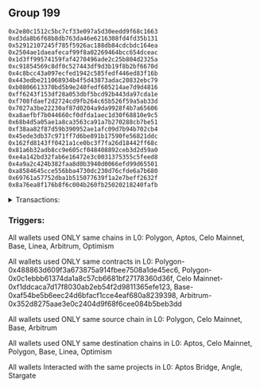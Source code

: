 ## Group 199

```0x4f876ff13363d540314c4ff55292267f01c84588
0x2e80c1512c5bc7cf33e097a5d30eedd9f68c1663
0xd3da8b6f68b8db763da46e6216308fd4fd35b131
0x52912107245f785f5926ac188db84cdcbdc164ea
0x2504ae1daeafecaf99f8a02269464bcc654dceac
0x1d3ff99574159faf4270496ade2c25b804d2325a
0xc91854569c8df0c527443df9d3b19f8b2bf6670d
0x4c8bcc43a097ecfed1942c585fedf446ed83f16b
0x443edbe211068934b4f5d43873adac20832ebc79
0xb0806613370bd5b9e240fedf605214ae7d9d4816
0xff6243f153df28a053dbf5bcd92b443da97cda1e
0xf708fdaef2d2724cd9fb264c65b526f59a5ab33d
0x7027a3be22230af87d0204a9da9928f4b7a65606
0xa8aefbf7b044660cf0dfda1aec1d30f68810e9c5
0x68b4d5a05ae1a8ca3563ca91a7b270288cb7be51
0xf38aa82f87d59b390952ae1afc09d7b94b702cb4
0x45ede3db37c971ff7d6be891b17590fe56821ddc
0x162fd8143ff0421a1ce0bc3f7fa26d18442ff68c
0x81a6b32adb8cc9e605cf048408892ceb3d2d59a0
0xe4a142bd32fab6e16472e3c0031375355c5feed8
0x4a9a2c424b382faa8d0b3940d0066efd99d65501
0xa8584645cce556bba4730dc230d76cfde6a7b680
0x69761a57752dba1b515077639f1a2e7beff2632f
0x8a76ea8f176b8f6c004b260fb25020218240fafb
```
<details>
<summary>Transactions:</summary>

Hashes: 

Wallet: 0x4f876ff13363d540314c4ff55292267f01c84588

       Hash: 0xf385e60fc19a954699dd75986000cf7726aba8a9dd962d9f6dc401f9a4838f13
         - source chain: Polygon
         - destination chain: Aptos
         - project: Aptos Bridge
         - contract: 0x488863d609f3a673875a914fbee7508a1de45ec6
       Hash: 0xd743d52b824f9e0aae6a6211a6f281ce93b9d38967ce6aafc2eb224d4a84f32f
         - source chain: Polygon
         - destination chain: Celo Mainnet
         - project: Angle
         - contract: 0x0c1ebbb61374da1a8c57cb6681bf27178360d36f
       Hash: 0xfef6569817f8d1af1020fcbe49ca5cd5372db794fdfe4387481a14295251d325
         - source chain: Celo Mainnet
         - destination chain: Polygon
         - project: Angle
         - contract: 0xf1ddcaca7d17f8030ab2eb54f2d9811365efe123
       Hash: 0x7d7025937afc942ab5a9ef0941186308542194cd6534311833d40f12d6acfe37
         - source chain: Polygon
         - destination chain: Base
         - project: Angle
         - contract: 0x0c1ebbb61374da1a8c57cb6681bf27178360d36f
       Hash: 0x3e916ad9ae19d6c85b7846be3aa0767d93e81a6673259ae109a6a58968449dde
         - source chain: Base
         - destination chain: Linea
         - project: Stargate
         - contract: 0xaf54be5b6eec24d6bfacf1cce4eaf680a8239398
         - value USD: 149.965681154
       Hash: 0xcfcd776950ea73859e3bb8ee21760be9e4f94595dd1f1cb6c15d053ce124cecb
         - source chain: Arbitrum
         - destination chain: Optimism
         - project: Stargate
         - contract: 0x352d8275aae3e0c2404d9f68f6cee084b5beb3dd
         - value USD: 83.767199486
Wallet: 0x2e80c1512c5bc7cf33e097a5d30eedd9f68c1663

       Hash:0x244f579a72e6954d2dd6c2306b3ea661ed24fbc09982b740b65c298e73ae0cea
         - source chain: Polygon
         - destination chain: Aptos
         - project: Aptos Bridge
         - contract: 0x488863d609f3a673875a914fbee7508a1de45ec6
       Hash:0x32435b372fe359d7330a0e05ccf0c3df9cc3ffee3476c1f9408776a1d17a0721
         - source chain: Polygon
         - destination chain: Celo Mainnet
         - project: Angle
         - contract: 0x0c1ebbb61374da1a8c57cb6681bf27178360d36f
       Hash:0x60eab4c843dc480a1d854f9ddb287547077ce51df09c7522aa73c6c6f5f6b3f1
         - source chain: Celo Mainnet
         - destination chain: Polygon
         - project: Angle
         - contract: 0xf1ddcaca7d17f8030ab2eb54f2d9811365efe123
       Hash:0xc143a3a588bf1cb3f9c47923c7dda4f7ace15e0098510cbfda59ee3136f9c002
         - source chain: Polygon
         - destination chain: Base
         - project: Angle
         - contract: 0x0c1ebbb61374da1a8c57cb6681bf27178360d36f
       Hash:0xcc05addbb673bacfe1ff6348a2a4ec63e04a2d5ef278057d893799d85333994c
         - source chain: Base
         - destination chain: Linea
         - project: Stargate
         - contract: 0xaf54be5b6eec24d6bfacf1cce4eaf680a8239398
         - value USD: 120.686858136
       Hash:0x9893c19880208dc59a45a029358621ca1121e598955c948417169360c3e97cf4
         - source chain: Arbitrum
         - destination chain: Optimism
         - project: Stargate
         - contract: 0x352d8275aae3e0c2404d9f68f6cee084b5beb3dd
         - value USD: 92.37568639
Wallet: 0xd3da8b6f68b8db763da46e6216308fd4fd35b131

       Hash:0xb3efff96bf376b2ec4541ecf19dcbfedfb4aa0c6bace1c7595918836c68ea9a6
         - source chain: Polygon
         - destination chain: Aptos
         - project: Aptos Bridge
         - contract: 0x488863d609f3a673875a914fbee7508a1de45ec6
       Hash:0x19065062b2946a7aa204cd0222a9a4a8196b5fb4ca433946bf42d35e7d09b186
         - source chain: Polygon
         - destination chain: Celo Mainnet
         - project: Angle
         - contract: 0x0c1ebbb61374da1a8c57cb6681bf27178360d36f
       Hash:0x02b6e03c07c739159cc347104a703e775704fe1a0788ebe48c1ca9dd4d240ac6
         - source chain: Celo Mainnet
         - destination chain: Polygon
         - project: Angle
         - contract: 0xf1ddcaca7d17f8030ab2eb54f2d9811365efe123
       Hash:0xad5242d38de1c8b2ba9d539bceeeaed9fad13a725b89fd50cd8fa3878d53efac
         - source chain: Polygon
         - destination chain: Base
         - project: Angle
         - contract: 0x0c1ebbb61374da1a8c57cb6681bf27178360d36f
       Hash:0x3bb6d4a2feae5793b91d3dfc68078fea771f328c776faf275d770a6ae34a6fcc
         - source chain: Base
         - destination chain: Linea
         - project: Stargate
         - contract: 0xaf54be5b6eec24d6bfacf1cce4eaf680a8239398
         - value USD: 117.830396881
       Hash:0xc78d6a3028b5b26455dfc1ac188235a5dc3f1a6f546aac466959b64d4baa66b9
         - source chain: Arbitrum
         - destination chain: Optimism
         - project: Stargate
         - contract: 0x352d8275aae3e0c2404d9f68f6cee084b5beb3dd
         - value USD: 82.773912536
Wallet: 0x52912107245f785f5926ac188db84cdcbdc164ea

       Hash:0x5433a9210c166fbccea9f143b125b2a3a4fe0bf99084b8665142fa3f56e5db1a
         - source chain: Polygon
         - destination chain: Aptos
         - project: Aptos Bridge
         - contract: 0x488863d609f3a673875a914fbee7508a1de45ec6
       Hash:0xf6781181ee98c7b1ba70266f18eec7d910ca47fd9e07665a0b686ad67fb4a086
         - source chain: Polygon
         - destination chain: Celo Mainnet
         - project: Angle
         - contract: 0x0c1ebbb61374da1a8c57cb6681bf27178360d36f
       Hash:0xfb951f15d7843cc22e008992b25dab9f260b97d7653d130e7f8b14b01e5e933f
         - source chain: Celo Mainnet
         - destination chain: Polygon
         - project: Angle
         - contract: 0xf1ddcaca7d17f8030ab2eb54f2d9811365efe123
       Hash:0xe0932d748efb4306b45ba683f780ae37c9c42ecd438fdd5ec7724789f1052b33
         - source chain: Polygon
         - destination chain: Base
         - project: Angle
         - contract: 0x0c1ebbb61374da1a8c57cb6681bf27178360d36f
       Hash:0x2c6863c1c51725226414fe94ca98c6fa55bd572f8bc3d0ae9e99b93678318300
         - source chain: Base
         - destination chain: Linea
         - project: Stargate
         - contract: 0xaf54be5b6eec24d6bfacf1cce4eaf680a8239398
         - value USD: 68.555737392
       Hash:0xc1e4cee6b8385a4b90a7754ff9cb07c2ab10317c2cf7eb42ccf1e0a5fba3d4f7
         - source chain: Arbitrum
         - destination chain: Optimism
         - project: Stargate
         - contract: 0x352d8275aae3e0c2404d9f68f6cee084b5beb3dd
         - value USD: 84.098295136
Wallet: 0x2504ae1daeafecaf99f8a02269464bcc654dceac

       Hash:0x1da256e576bb9a85aede57a21abe11e3266bce7872889cce1146655bc04e9fc1
         - source chain: Polygon
         - destination chain: Aptos
         - project: Aptos Bridge
         - contract: 0x488863d609f3a673875a914fbee7508a1de45ec6
       Hash:0x0dd02ac0899416dbaa4d4b0aab1986e7168d009a29ccc3fbc4fc6c71caf3bd0f
         - source chain: Polygon
         - destination chain: Celo Mainnet
         - project: Angle
         - contract: 0x0c1ebbb61374da1a8c57cb6681bf27178360d36f
       Hash:0x9437ffca0555179be7e7c6f846d6b9fa77d7db5acbe726724a2a9d98e50c5b03
         - source chain: Celo Mainnet
         - destination chain: Polygon
         - project: Angle
         - contract: 0xf1ddcaca7d17f8030ab2eb54f2d9811365efe123
       Hash:0x324d87377d419c0a331cd59526c2260f36eedd7ca7ae1fab8237b86ba8a5935c
         - source chain: Polygon
         - destination chain: Base
         - project: Angle
         - contract: 0x0c1ebbb61374da1a8c57cb6681bf27178360d36f
       Hash:0x0a5513f1e114faf70cf9af5bbc85e13988d0a0134cf3f985271b354b5adfe596
         - source chain: Base
         - destination chain: Linea
         - project: Stargate
         - contract: 0xaf54be5b6eec24d6bfacf1cce4eaf680a8239398
         - value USD: 128.542072601
       Hash:0xccc4b1e00ce8f868843c68e217a47b9a38d2dddfb01aef224a698b9a9292187f
         - source chain: Arbitrum
         - destination chain: Optimism
         - project: Stargate
         - contract: 0x352d8275aae3e0c2404d9f68f6cee084b5beb3dd
         - value USD: 83.767199486
Wallet: 0x1d3ff99574159faf4270496ade2c25b804d2325a

       Hash:0x01cac484cff13dd84c70e6683be70201507bdb0ba1131632e4d7e4b712555b01
         - source chain: Polygon
         - destination chain: Aptos
         - project: Aptos Bridge
         - contract: 0x488863d609f3a673875a914fbee7508a1de45ec6
       Hash:0x309dc254e478cd8a18d979e7a7ce4e90eb71b889ce9cf93a805060ffc3084ebd
         - source chain: Polygon
         - destination chain: Celo Mainnet
         - project: Angle
         - contract: 0x0c1ebbb61374da1a8c57cb6681bf27178360d36f
       Hash:0xca3bb537f07f0e93af0005d31eefb8e9b6859ddd710d1ca8f7c60ead7624214e
         - source chain: Celo Mainnet
         - destination chain: Polygon
         - project: Angle
         - contract: 0xf1ddcaca7d17f8030ab2eb54f2d9811365efe123
       Hash:0xd20c2364fe3cf2b2e3830482b4eda7ed66d434d508a0e005d0392bcb184007fd
         - source chain: Polygon
         - destination chain: Base
         - project: Angle
         - contract: 0x0c1ebbb61374da1a8c57cb6681bf27178360d36f
       Hash:0x4303db3341449a2dc451307d6d570426df28a235ee2e17216af22fd17d674d0f
         - source chain: Base
         - destination chain: Linea
         - project: Stargate
         - contract: 0xaf54be5b6eec24d6bfacf1cce4eaf680a8239398
         - value USD: 121.400916088
       Hash:0x5f1c5f01327373bbfc7ea74660902adaf593dfe8c16127c445785908663b8101
         - source chain: Arbitrum
         - destination chain: Optimism
         - project: Stargate
         - contract: 0x352d8275aae3e0c2404d9f68f6cee084b5beb3dd
         - value USD: 83.767199486
Wallet: 0xc91854569c8df0c527443df9d3b19f8b2bf6670d

       Hash:0x1243aa7ef3a84cc645c727d1f9fefd11ddbb2b8c900188ae6544d3ec7f9cdf1d
         - source chain: Polygon
         - destination chain: Aptos
         - project: Aptos Bridge
         - contract: 0x488863d609f3a673875a914fbee7508a1de45ec6
       Hash:0xf671510ff21178ed0ab8e7ca2ac482fb02a45bb39f3c4ebe93e6eee3cd3216b2
         - source chain: Polygon
         - destination chain: Celo Mainnet
         - project: Angle
         - contract: 0x0c1ebbb61374da1a8c57cb6681bf27178360d36f
       Hash:0xa327b8fb5d9b0ebf7e3fbee3513ef465be7ce783b303cdacaf53c898bbbbf6fb
         - source chain: Celo Mainnet
         - destination chain: Polygon
         - project: Angle
         - contract: 0xf1ddcaca7d17f8030ab2eb54f2d9811365efe123
       Hash:0x6b2c19d8372ff0578d54b1fd90ca4ac7676729b092ee38c9ac02676112da7ebd
         - source chain: Polygon
         - destination chain: Base
         - project: Angle
         - contract: 0x0c1ebbb61374da1a8c57cb6681bf27178360d36f
       Hash:0xcab26cfd960716743873e2dfc171d5ae4f05449f8964f8e47a57122f8d8f8bce
         - source chain: Base
         - destination chain: Linea
         - project: Stargate
         - contract: 0xaf54be5b6eec24d6bfacf1cce4eaf680a8239398
         - value USD: 124.25753331
       Hash:0xa0a8f544f2ef373fd9a666c93a61be445143ed5bd70e61b7ca7ee043b07dd85a
         - source chain: Arbitrum
         - destination chain: Optimism
         - project: Stargate
         - contract: 0x352d8275aae3e0c2404d9f68f6cee084b5beb3dd
         - value USD: 85.555115997
Wallet: 0x4c8bcc43a097ecfed1942c585fedf446ed83f16b

       Hash:0xb7df425c48701572d276813f15d1132359917ac5b5a6201a90cd054641c6b40a
         - source chain: Polygon
         - destination chain: Aptos
         - project: Aptos Bridge
         - contract: 0x488863d609f3a673875a914fbee7508a1de45ec6
       Hash:0x483ceefa56dcd91ef91ca9e326bf12c4d4250c2a4b4e61d48ac699036186ca65
         - source chain: Polygon
         - destination chain: Celo Mainnet
         - project: Angle
         - contract: 0x0c1ebbb61374da1a8c57cb6681bf27178360d36f
       Hash:0x9a26c86b450ce267274561e6c25ea0945f1add81c1446ac954942e3cf7babce2
         - source chain: Celo Mainnet
         - destination chain: Polygon
         - project: Angle
         - contract: 0xf1ddcaca7d17f8030ab2eb54f2d9811365efe123
       Hash:0x8e8ca9cfefceb42a7416c4784563faa624da37288f056e19665dbfbe8651769f
         - source chain: Polygon
         - destination chain: Base
         - project: Angle
         - contract: 0x0c1ebbb61374da1a8c57cb6681bf27178360d36f
       Hash:0xad90a4ad2bf531b489ed1ccca0d122e9b2be0bed1ba58bf3674d6b79e3c6c78a
         - source chain: Base
         - destination chain: Linea
         - project: Stargate
         - contract: 0xaf54be5b6eec24d6bfacf1cce4eaf680a8239398
         - value USD: 128.542274249
       Hash:0x69b7a2b67100fb9ff4005f44bcbbf6e2b9cfa1a44cbb8e719820881460622520
         - source chain: Arbitrum
         - destination chain: Optimism
         - project: Stargate
         - contract: 0x352d8275aae3e0c2404d9f68f6cee084b5beb3dd
         - value USD: 84.098295136
Wallet: 0x443edbe211068934b4f5d43873adac20832ebc79

       Hash:0xecfc2e6157620fb3a89ae36f870721753d912cff7e0107a844151d1dc825dca2
         - source chain: Polygon
         - destination chain: Aptos
         - project: Aptos Bridge
         - contract: 0x488863d609f3a673875a914fbee7508a1de45ec6
       Hash:0xff8f9af1c29ed1e7813daa2f89e5b708f5a72fe119cd5bfc647464907b1928d9
         - source chain: Polygon
         - destination chain: Celo Mainnet
         - project: Angle
         - contract: 0x0c1ebbb61374da1a8c57cb6681bf27178360d36f
       Hash:0x5dffedc12eeeaa13b1fa4cf855563503a726488434bf12d654ea400607d6d16f
         - source chain: Celo Mainnet
         - destination chain: Polygon
         - project: Angle
         - contract: 0xf1ddcaca7d17f8030ab2eb54f2d9811365efe123
       Hash:0xca7df7a469abc84ac32a2471b9383eb1fa5461197909e61f0a5c2b1e9835e6dc
         - source chain: Polygon
         - destination chain: Base
         - project: Angle
         - contract: 0x0c1ebbb61374da1a8c57cb6681bf27178360d36f
       Hash:0x9ea4cfc4c08c8db4e2bbd17f9ec0ee5a913503819ff1f7d9ab3d8eb26e57623e
         - source chain: Base
         - destination chain: Linea
         - project: Stargate
         - contract: 0xaf54be5b6eec24d6bfacf1cce4eaf680a8239398
         - value USD: 74.982864927
       Hash:0xf1f26d5550ddb198c85207c5128bd5bd04a32151ad71c051ee1b27cbb38822a6
         - source chain: Arbitrum
         - destination chain: Optimism
         - project: Stargate
         - contract: 0x352d8275aae3e0c2404d9f68f6cee084b5beb3dd
         - value USD: 83.767199486
Wallet: 0xb0806613370bd5b9e240fedf605214ae7d9d4816

       Hash:0x651e0d740c634b94cf9ac8d53ed0d283bcb51b69145d2d012870a59db39e7329
         - source chain: Polygon
         - destination chain: Aptos
         - project: Aptos Bridge
         - contract: 0x488863d609f3a673875a914fbee7508a1de45ec6
       Hash:0x7fdffcfc12a1961a9507bdce8a2ae2f153dbbe3875703e79de550468404c7b2d
         - source chain: Polygon
         - destination chain: Celo Mainnet
         - project: Angle
         - contract: 0x0c1ebbb61374da1a8c57cb6681bf27178360d36f
       Hash:0xfeb8617f54d0f1cc142e095097fa1995f5368e59d0ba5bc52fb8069d663d9945
         - source chain: Celo Mainnet
         - destination chain: Polygon
         - project: Angle
         - contract: 0xf1ddcaca7d17f8030ab2eb54f2d9811365efe123
       Hash:0x1927511e01d254b500fec162d4eb0e4f62132e7bdc050ab87c5e77cb2bdbae51
         - source chain: Polygon
         - destination chain: Base
         - project: Angle
         - contract: 0x0c1ebbb61374da1a8c57cb6681bf27178360d36f
       Hash:0x60b566c66c337abb271b9b77f47a0cfb40367671140db0871a6c00fc66cf5717
         - source chain: Base
         - destination chain: Linea
         - project: Stargate
         - contract: 0xaf54be5b6eec24d6bfacf1cce4eaf680a8239398
         - value USD: 67.841640368
       Hash:0x118a2d93bcc4f501f9d5f4668049713f8045dd0e2f11126b90137f4b0156a433
         - source chain: Arbitrum
         - destination chain: Optimism
         - project: Stargate
         - contract: 0x352d8275aae3e0c2404d9f68f6cee084b5beb3dd
         - value USD: 83.767199486
Wallet: 0xff6243f153df28a053dbf5bcd92b443da97cda1e

       Hash:0x030bd93f3a38bf1c9160186b33ddc30d2735e6ebd19994426411a1af72595479
         - source chain: Polygon
         - destination chain: Aptos
         - project: Aptos Bridge
         - contract: 0x488863d609f3a673875a914fbee7508a1de45ec6
       Hash:0x788a320c5b86962a4a37118b001904417323ff47a365d942946416bf70187b73
         - source chain: Polygon
         - destination chain: Celo Mainnet
         - project: Angle
         - contract: 0x0c1ebbb61374da1a8c57cb6681bf27178360d36f
       Hash:0x049511cfb67756cf05d2c57535b27374effbf699c00a2b38d5e9632c657873dd
         - source chain: Celo Mainnet
         - destination chain: Polygon
         - project: Angle
         - contract: 0xf1ddcaca7d17f8030ab2eb54f2d9811365efe123
       Hash:0x9ad89495dc404f565c6808093522d8056206ab405b37696462dd2ac4774d7296
         - source chain: Polygon
         - destination chain: Base
         - project: Angle
         - contract: 0x0c1ebbb61374da1a8c57cb6681bf27178360d36f
       Hash:0xa279c0f640a12b9cab9044e0b55092abe712deae075d467a2a9b0bd43e87321e
         - source chain: Base
         - destination chain: Linea
         - project: Stargate
         - contract: 0xaf54be5b6eec24d6bfacf1cce4eaf680a8239398
         - value USD: 67.841628384
       Hash:0x549e03d794d515fbad0993ba1e5569be1fa258ed4a31863598255abc3caec67b
         - source chain: Arbitrum
         - destination chain: Optimism
         - project: Stargate
         - contract: 0x352d8275aae3e0c2404d9f68f6cee084b5beb3dd
         - value USD: 82.773912536
Wallet: 0xf708fdaef2d2724cd9fb264c65b526f59a5ab33d

       Hash:0x9c7ba2462691327104e7db4c40d0e66e97905078b5213786d2a2b66ea1b6de86
         - source chain: Polygon
         - destination chain: Aptos
         - project: Aptos Bridge
         - contract: 0x488863d609f3a673875a914fbee7508a1de45ec6
       Hash:0x3343a8913059f5ecfbe26d7ddc63a3bcd0a08ea96d59db2e51bb1b6c10a47066
         - source chain: Polygon
         - destination chain: Celo Mainnet
         - project: Angle
         - contract: 0x0c1ebbb61374da1a8c57cb6681bf27178360d36f
       Hash:0x124dc9943c2ba9f5a25732cfd6ceb50915030be8557feec83461e2c7bdc4e5fd
         - source chain: Celo Mainnet
         - destination chain: Polygon
         - project: Angle
         - contract: 0xf1ddcaca7d17f8030ab2eb54f2d9811365efe123
       Hash:0x1a52be9f3d62da3883f29b722135b299fea90eea746ff1e07faa6c31b861359c
         - source chain: Polygon
         - destination chain: Base
         - project: Angle
         - contract: 0x0c1ebbb61374da1a8c57cb6681bf27178360d36f
       Hash:0x1d5cf9be493e22e35091598cfe14d6247a571badc545964656d9b0331191a26f
         - source chain: Base
         - destination chain: Linea
         - project: Stargate
         - contract: 0xaf54be5b6eec24d6bfacf1cce4eaf680a8239398
         - value USD: 64.270986347
       Hash:0xee3af2ea8aa21fc6a6bd9292a53032609d51a159b59e6cf5f2397919d8c010f1
         - source chain: Arbitrum
         - destination chain: Optimism
         - project: Stargate
         - contract: 0x352d8275aae3e0c2404d9f68f6cee084b5beb3dd
         - value USD: 109.261564547
Wallet: 0x7027a3be22230af87d0204a9da9928f4b7a65606

       Hash:0x7e4fdb04aecb586c04c8f052d4e70d165943ba2a0bffc86aaa44ef68ddd85f45
         - source chain: Polygon
         - destination chain: Aptos
         - project: Aptos Bridge
         - contract: 0x488863d609f3a673875a914fbee7508a1de45ec6
       Hash:0x94a01b332f1c156f979c46aff4492dc96f7fb8806afabfa4d6be6c45e7a2a714
         - source chain: Polygon
         - destination chain: Celo Mainnet
         - project: Angle
         - contract: 0x0c1ebbb61374da1a8c57cb6681bf27178360d36f
       Hash:0x62765d2ec74892ba232dda124d2db724ca06fe80fc9b9aa535d5784b35a1f64f
         - source chain: Celo Mainnet
         - destination chain: Polygon
         - project: Angle
         - contract: 0xf1ddcaca7d17f8030ab2eb54f2d9811365efe123
       Hash:0x9d77d88feca9a913f1777547c6dcc27f410f2e0b58edc03baa401e9f64fd30eb
         - source chain: Polygon
         - destination chain: Base
         - project: Angle
         - contract: 0x0c1ebbb61374da1a8c57cb6681bf27178360d36f
       Hash:0x9507d89ad8dbd217101338fa68027e424c108069f48bbbd6a5ec30079036b1cb
         - source chain: Base
         - destination chain: Linea
         - project: Stargate
         - contract: 0xaf54be5b6eec24d6bfacf1cce4eaf680a8239398
         - value USD: 78.553444536
       Hash:0x15f1088e31b6a3fa38f395d00160d1cece5617de0ad07128ba7fd02ce14765f1
         - source chain: Arbitrum
         - destination chain: Optimism
         - project: Stargate
         - contract: 0x352d8275aae3e0c2404d9f68f6cee084b5beb3dd
         - value USD: 91.382399439
Wallet: 0xa8aefbf7b044660cf0dfda1aec1d30f68810e9c5

       Hash:0x4bd5bd1482e8010be9e51b665678db17619870747be6a01399f6554131412701
         - source chain: Polygon
         - destination chain: Aptos
         - project: Aptos Bridge
         - contract: 0x488863d609f3a673875a914fbee7508a1de45ec6
       Hash:0x54ca35fea2354efaa4c6f7239cbf9e65edb66fa51041ced95ac4b9ec1a3eb435
         - source chain: Polygon
         - destination chain: Celo Mainnet
         - project: Angle
         - contract: 0x0c1ebbb61374da1a8c57cb6681bf27178360d36f
       Hash:0xef1e3fb27ac745c21eb51d0c14201e3cd094b3eb7296a12313b86ee55e234304
         - source chain: Celo Mainnet
         - destination chain: Polygon
         - project: Angle
         - contract: 0xf1ddcaca7d17f8030ab2eb54f2d9811365efe123
       Hash:0xea12fc18533b6f483473067bc6d62b96313d9a2263080341c7f246c083fd2864
         - source chain: Polygon
         - destination chain: Base
         - project: Angle
         - contract: 0x0c1ebbb61374da1a8c57cb6681bf27178360d36f
       Hash:0x979fffa86f9e6490cf23eecadb802fffae38f075e815f597c55b1b4e9ba94590
         - source chain: Base
         - destination chain: Linea
         - project: Stargate
         - contract: 0xaf54be5b6eec24d6bfacf1cce4eaf680a8239398
         - value USD: 71.41220876
       Hash:0x6511d48e89f38bd530b7742ad87452916823b7c487715c2eee8e8a9ad005f5e7
         - source chain: Arbitrum
         - destination chain: Optimism
         - project: Stargate
         - contract: 0x352d8275aae3e0c2404d9f68f6cee084b5beb3dd
         - value USD: 87.740347288
Wallet: 0x68b4d5a05ae1a8ca3563ca91a7b270288cb7be51

       Hash:0xb0f78fd2bbee6674b2f8d6c8e85386fbe2981e914cd5193ae8ab1180e4b451d5
         - source chain: Polygon
         - destination chain: Aptos
         - project: Aptos Bridge
         - contract: 0x488863d609f3a673875a914fbee7508a1de45ec6
       Hash:0x7a1ba0862b4879f86475e8301017a8b89ca27ed551d9be280a6ea20f7fc9478a
         - source chain: Polygon
         - destination chain: Celo Mainnet
         - project: Angle
         - contract: 0x0c1ebbb61374da1a8c57cb6681bf27178360d36f
       Hash:0x93c427fc42295701ce2373f4d59a9875d0aa8dd881542eec78e8f334c2bc5bf7
         - source chain: Celo Mainnet
         - destination chain: Polygon
         - project: Angle
         - contract: 0xf1ddcaca7d17f8030ab2eb54f2d9811365efe123
       Hash:0x4d0df3645207752153bb206214986a4c9f3f832c053e0ba2ee79d07a34ad0757
         - source chain: Polygon
         - destination chain: Base
         - project: Angle
         - contract: 0x0c1ebbb61374da1a8c57cb6681bf27178360d36f
       Hash:0x9eb190e9fb9e079147d67d8f0d2cb3ce63c9828ba4cdfe47d91d41a4912cb117
         - source chain: Base
         - destination chain: Linea
         - project: Stargate
         - contract: 0xaf54be5b6eec24d6bfacf1cce4eaf680a8239398
         - value USD: 67.841575958
       Hash:0x50f70b256074ac318c02883a7ff1ca89e53d4b49eb429c5a861c4f11ceaae2b5
         - source chain: Arbitrum
         - destination chain: Optimism
         - project: Stargate
         - contract: 0x352d8275aae3e0c2404d9f68f6cee084b5beb3dd
         - value USD: 99.328695043
Wallet: 0xf38aa82f87d59b390952ae1afc09d7b94b702cb4

       Hash:0x830f778070c64f122e648a0a1709cc9ed5f34917708708b30a72701fc3d8a131
         - source chain: Polygon
         - destination chain: Aptos
         - project: Aptos Bridge
         - contract: 0x488863d609f3a673875a914fbee7508a1de45ec6
       Hash:0x8e00bd0f4c51f6f59cbd07ff47fcfcf2ca4bb0d1957dfaaba40add9a6bf98777
         - source chain: Polygon
         - destination chain: Celo Mainnet
         - project: Angle
         - contract: 0x0c1ebbb61374da1a8c57cb6681bf27178360d36f
       Hash:0xc39958f58a1693da68f0fa7fe0ae4c45d55676f74c44637eb8da6c12227b684c
         - source chain: Celo Mainnet
         - destination chain: Polygon
         - project: Angle
         - contract: 0xf1ddcaca7d17f8030ab2eb54f2d9811365efe123
       Hash:0x8c88d2493877095791f2a9e3b1204e321a20c5aa872648a38658509db5c88733
         - source chain: Polygon
         - destination chain: Base
         - project: Angle
         - contract: 0x0c1ebbb61374da1a8c57cb6681bf27178360d36f
       Hash:0x239bc46f9d767b300523610c56c18a588a093384224382d13aae100a47b6dc64
         - source chain: Base
         - destination chain: Linea
         - project: Stargate
         - contract: 0xaf54be5b6eec24d6bfacf1cce4eaf680a8239398
         - value USD: 57.129735233
       Hash:0xf47c87b835c07a594fa6ddced5cee6822becd3a78ed06de38c3090ddc1dc1449
         - source chain: Arbitrum
         - destination chain: Optimism
         - project: Stargate
         - contract: 0x352d8275aae3e0c2404d9f68f6cee084b5beb3dd
         - value USD: 83.105008186
Wallet: 0x45ede3db37c971ff7d6be891b17590fe56821ddc

       Hash:0x58e767acd0d41e42ec82d853f7425ab82482c571ad1148a46342f58857b9abc8
         - source chain: Polygon
         - destination chain: Aptos
         - project: Aptos Bridge
         - contract: 0x488863d609f3a673875a914fbee7508a1de45ec6
       Hash:0x927035f342f775c1d460f8c55abb8e3a4a1eab9645372819705b0a8be25641bc
         - source chain: Polygon
         - destination chain: Celo Mainnet
         - project: Angle
         - contract: 0x0c1ebbb61374da1a8c57cb6681bf27178360d36f
       Hash:0x0c1ddca592f537107dd5899d03b1cd7ed02b045e0a4767e0996567283bf31c54
         - source chain: Celo Mainnet
         - destination chain: Polygon
         - project: Angle
         - contract: 0xf1ddcaca7d17f8030ab2eb54f2d9811365efe123
       Hash:0x00a235951d5d21c52c2806edc795b3ab142ee781d70975c3180c93007e07e6a9
         - source chain: Polygon
         - destination chain: Base
         - project: Angle
         - contract: 0x0c1ebbb61374da1a8c57cb6681bf27178360d36f
       Hash:0x675d37854af9a1d3b3fdb0dee94551c30a008436670313f395f41b7f3820f768
         - source chain: Base
         - destination chain: Linea
         - project: Stargate
         - contract: 0xaf54be5b6eec24d6bfacf1cce4eaf680a8239398
         - value USD: 135.683100663
       Hash:0xa1a7d55373d363548981c3434947f6c7f25181189833d017c6b457e4fad54492
         - source chain: Arbitrum
         - destination chain: Optimism
         - project: Stargate
         - contract: 0x352d8275aae3e0c2404d9f68f6cee084b5beb3dd
         - value USD: 88.402538588
Wallet: 0x162fd8143ff0421a1ce0bc3f7fa26d18442ff68c

       Hash:0x7f175f618fc744abfe18a5f777c3493466ddb7bb2eaa5b509257eaa1c75aa872
         - source chain: Polygon
         - destination chain: Aptos
         - project: Aptos Bridge
         - contract: 0x488863d609f3a673875a914fbee7508a1de45ec6
       Hash:0x99fcd6c3ef793be8dda616106465084afaa4e7e33fb1a8b018838be57ca9515c
         - source chain: Polygon
         - destination chain: Celo Mainnet
         - project: Angle
         - contract: 0x0c1ebbb61374da1a8c57cb6681bf27178360d36f
       Hash:0xf41fe105de1715ba279d369b294f04446f905f2cc5ed3b86708bcfe8d123eb9b
         - source chain: Celo Mainnet
         - destination chain: Polygon
         - project: Angle
         - contract: 0xf1ddcaca7d17f8030ab2eb54f2d9811365efe123
       Hash:0xe3f431d3e77a9d2fa88e231e31985662600a5ccbe25e01ef7920e98c64898f51
         - source chain: Polygon
         - destination chain: Base
         - project: Angle
         - contract: 0x0c1ebbb61374da1a8c57cb6681bf27178360d36f
       Hash:0xd2467648b78d6ccaf1e5fb08b0b5e8f31b19877ca26621203d7efe75235362ec
         - source chain: Base
         - destination chain: Linea
         - project: Stargate
         - contract: 0xaf54be5b6eec24d6bfacf1cce4eaf680a8239398
         - value USD: 60.700372269
       Hash:0xc04fea0da95445a999818a940b5bae9ebe708db723d0a7a873b5aa17d6c9a253
         - source chain: Arbitrum
         - destination chain: Optimism
         - project: Stargate
         - contract: 0x352d8275aae3e0c2404d9f68f6cee084b5beb3dd
         - value USD: 82.111721235
Wallet: 0x81a6b32adb8cc9e605cf048408892ceb3d2d59a0

       Hash:0xe0abfde8ff2bfb93c990a796795db2c071f32ad73b63e4c77d4067196bd5e0ca
         - source chain: Polygon
         - destination chain: Aptos
         - project: Aptos Bridge
         - contract: 0x488863d609f3a673875a914fbee7508a1de45ec6
       Hash:0x6c3d89d726ab9374f73b729b8bf01a64bddb55023e8d546430df2cc19670cd71
         - source chain: Polygon
         - destination chain: Celo Mainnet
         - project: Angle
         - contract: 0x0c1ebbb61374da1a8c57cb6681bf27178360d36f
       Hash:0x5053cb7bbad0a3ce3cb7f28afdd347d4d3af11d9cf65153d605f892b3ef4668a
         - source chain: Celo Mainnet
         - destination chain: Polygon
         - project: Angle
         - contract: 0xf1ddcaca7d17f8030ab2eb54f2d9811365efe123
       Hash:0x58ebba24f3ccd91c579cf4d35e9ecf923d9819649c2158699b0e167794d16658
         - source chain: Polygon
         - destination chain: Base
         - project: Angle
         - contract: 0x0c1ebbb61374da1a8c57cb6681bf27178360d36f
       Hash:0x15f5f59fe014dfa3e44d90ad2c86f3cb939f32cad4a6be20484aae5fd04b6e39
         - source chain: Base
         - destination chain: Linea
         - project: Stargate
         - contract: 0xaf54be5b6eec24d6bfacf1cce4eaf680a8239398
         - value USD: 121.400666839
       Hash:0xafd2015d6aecb02402693f6f97e3e0bc2e9d9014afdb6bff7e472cc8e09d6697
         - source chain: Arbitrum
         - destination chain: Optimism
         - project: Stargate
         - contract: 0x352d8275aae3e0c2404d9f68f6cee084b5beb3dd
         - value USD: 82.111721235
Wallet: 0xe4a142bd32fab6e16472e3c0031375355c5feed8

       Hash:0x706a493475d64410b4c945a1c3f47c273d61b3378c3ca4d11275257bc12afceb
         - source chain: Polygon
         - destination chain: Aptos
         - project: Aptos Bridge
         - contract: 0x488863d609f3a673875a914fbee7508a1de45ec6
       Hash:0xa10e6f5511c1976e2fb5eb7e3c436bbb75f3664d68c54659eb5d6acbd74b4c56
         - source chain: Polygon
         - destination chain: Celo Mainnet
         - project: Angle
         - contract: 0x0c1ebbb61374da1a8c57cb6681bf27178360d36f
       Hash:0x4a8a3475915e540aa2741427e8cc1b235a3df7a2f0ca00bcf700547a4b1f2202
         - source chain: Celo Mainnet
         - destination chain: Polygon
         - project: Angle
         - contract: 0xf1ddcaca7d17f8030ab2eb54f2d9811365efe123
       Hash:0x86af0480bc238de631dab08f58c8cb72221bb9c7f3ca1a9d228dee3f9f3daaec
         - source chain: Polygon
         - destination chain: Base
         - project: Angle
         - contract: 0x0c1ebbb61374da1a8c57cb6681bf27178360d36f
       Hash:0xd5bc16a16e0a19e7c68515b0b0c34336c3345e0921db58cf9741473493558825
         - source chain: Base
         - destination chain: Linea
         - project: Stargate
         - contract: 0xaf54be5b6eec24d6bfacf1cce4eaf680a8239398
         - value USD: 135.683471624
       Hash:0x0fafea722013110c2ce0cc98d6ccc348a276750956e7878798fac0713f8b2387
         - source chain: Arbitrum
         - destination chain: Optimism
         - project: Stargate
         - contract: 0x352d8275aae3e0c2404d9f68f6cee084b5beb3dd
         - value USD: 82.442816885
Wallet: 0x4a9a2c424b382faa8d0b3940d0066efd99d65501

       Hash:0xdbf781983abfd55e23805b3ac2b25b882f7ee446b1c45d5eb45801f07e1d32af
         - source chain: Polygon
         - destination chain: Aptos
         - project: Aptos Bridge
         - contract: 0x488863d609f3a673875a914fbee7508a1de45ec6
       Hash:0xc7a5bbe8feb021406a5d48bbd973c905edd2b1496be5a2bf5bb721e12d1431c4
         - source chain: Polygon
         - destination chain: Celo Mainnet
         - project: Angle
         - contract: 0x0c1ebbb61374da1a8c57cb6681bf27178360d36f
       Hash:0xc2ac71410575dc8989862e89b50b9807f2f704a33375c93b8ccf941938f2de4c
         - source chain: Celo Mainnet
         - destination chain: Polygon
         - project: Angle
         - contract: 0xf1ddcaca7d17f8030ab2eb54f2d9811365efe123
       Hash:0x9a0566ba9d3fe21b082ad79b51f70401beeba10e2cb0e7216c42d6588070c188
         - source chain: Polygon
         - destination chain: Base
         - project: Angle
         - contract: 0x0c1ebbb61374da1a8c57cb6681bf27178360d36f
       Hash:0x621320042a62db37d8287ad8f2b7e2ca2aee9649eaee25490cea1598828a83ff
         - source chain: Base
         - destination chain: Linea
         - project: Stargate
         - contract: 0xaf54be5b6eec24d6bfacf1cce4eaf680a8239398
         - value USD: 121.400487786
       Hash:0x55ff2ffe857bf3ccd8f79046a442821c9374da567faca51b35e54c72725e2637
         - source chain: Arbitrum
         - destination chain: Optimism
         - project: Stargate
         - contract: 0x352d8275aae3e0c2404d9f68f6cee084b5beb3dd
         - value USD: 83.105008186
Wallet: 0xa8584645cce556bba4730dc230d76cfde6a7b680

       Hash:0xddba2c677d16f22d301ea8b91c6a5011999023e9b9f31fd71557c0ce1a22ecbd
         - source chain: Polygon
         - destination chain: Aptos
         - project: Aptos Bridge
         - contract: 0x488863d609f3a673875a914fbee7508a1de45ec6
       Hash:0x9eda50f860c51229f99d0d7a414d32844fdffbc8ab8a351c8de66eb7c7e06ebb
         - source chain: Polygon
         - destination chain: Celo Mainnet
         - project: Angle
         - contract: 0x0c1ebbb61374da1a8c57cb6681bf27178360d36f
       Hash:0xe6dfd97c46ef321c9a2deb20aaffef4b73547c4c3920c59bbd042240b67f69e9
         - source chain: Celo Mainnet
         - destination chain: Polygon
         - project: Angle
         - contract: 0xf1ddcaca7d17f8030ab2eb54f2d9811365efe123
       Hash:0x5286a2d300771f7c50dc71284ee42171dfb80cf45837b097890d44f00a905107
         - source chain: Polygon
         - destination chain: Base
         - project: Angle
         - contract: 0x0c1ebbb61374da1a8c57cb6681bf27178360d36f
       Hash:0xed9fac87dd712c8c04c1dc823c6f83128df04ca5e62e727438722ad5e7c7d9df
         - source chain: Polygon
         - destination chain: Base
         - project: Angle
         - contract: 0x0c1ebbb61374da1a8c57cb6681bf27178360d36f
       Hash:0xb15cc3f5ddb38a74d8b2efe059ff44670eb10b974023285ae4d0819b3449c106
         - source chain: Base
         - destination chain: Linea
         - project: Stargate
         - contract: 0xaf54be5b6eec24d6bfacf1cce4eaf680a8239398
         - value USD: 217.807223174
       Hash:0x6e19688e67f8d2eda5ab1bcfe383d509085beb94a90e5ae7ee2613e70f0f03d4
         - source chain: Arbitrum
         - destination chain: Optimism
         - project: Stargate
         - contract: 0x352d8275aae3e0c2404d9f68f6cee084b5beb3dd
         - value USD: 87.409251638
Wallet: 0x69761a57752dba1b515077639f1a2e7beff2632f

       Hash:0x35cfa9c011925bb2811160cdeaf581e3046168b27dd88de2e8ca20d9747f112c
         - source chain: Polygon
         - destination chain: Aptos
         - project: Aptos Bridge
         - contract: 0x488863d609f3a673875a914fbee7508a1de45ec6
       Hash:0xa190e4f7c083b296e9987ef6b20fe1c7adbf64e7e10a67fce89fb22d0f095740
         - source chain: Polygon
         - destination chain: Celo Mainnet
         - project: Angle
         - contract: 0x0c1ebbb61374da1a8c57cb6681bf27178360d36f
       Hash:0xddbd89ac97e63aec3ec915095095361993df2988e1e22f2add3f70cb9bbc7091
         - source chain: Celo Mainnet
         - destination chain: Polygon
         - project: Angle
         - contract: 0xf1ddcaca7d17f8030ab2eb54f2d9811365efe123
       Hash:0xa73db43d049e989be84dd49d4157f779e13f389f4921a0a499de4a0b49463dd6
         - source chain: Polygon
         - destination chain: Base
         - project: Angle
         - contract: 0x0c1ebbb61374da1a8c57cb6681bf27178360d36f
       Hash:0xfe327c8c44cab878b52d6e6d6b03998c4f3f0ce007d1b46b6e37ee6685c0bf57
         - source chain: Base
         - destination chain: Linea
         - project: Stargate
         - contract: 0xaf54be5b6eec24d6bfacf1cce4eaf680a8239398
         - value USD: 196.384012678
       Hash:0x7010d1c327094711261d4913d88723363c31673bfabb16683f9e2b21544ac3f3
         - source chain: Arbitrum
         - destination chain: Optimism
         - project: Stargate
         - contract: 0x352d8275aae3e0c2404d9f68f6cee084b5beb3dd
         - value USD: 89.064729888
Wallet: 0x8a76ea8f176b8f6c004b260fb25020218240fafb

       Hash:0x992ded9bc193fa1072475727f9922a345b54ac083fdd034816de127f02737bf6
         - source chain: Polygon
         - destination chain: Aptos
         - project: Aptos Bridge
         - contract: 0x488863d609f3a673875a914fbee7508a1de45ec6
       Hash:0x3cb70a45c56624eb8ed09f691d0dbb0196da913c9c075cbf9aa2b1d6db67e2b4
         - source chain: Polygon
         - destination chain: Celo Mainnet
         - project: Angle
         - contract: 0x0c1ebbb61374da1a8c57cb6681bf27178360d36f
       Hash:0x33d4f035be892857437ef7ba3d1c7a1c9a815c219185fb392eb6a29916a05557
         - source chain: Celo Mainnet
         - destination chain: Polygon
         - project: Angle
         - contract: 0xf1ddcaca7d17f8030ab2eb54f2d9811365efe123
       Hash:0x9e4595f0de1d655c05caea78f064b8baee8c6483ad8423e2b006f142e00b32a6
         - source chain: Polygon
         - destination chain: Base
         - project: Angle
         - contract: 0x0c1ebbb61374da1a8c57cb6681bf27178360d36f
       Hash:0xe492a24827d2644cbaea2c841de41e95f2ec9e3c2e4d680376d97d028e1852cd
         - source chain: Base
         - destination chain: Linea
         - project: Stargate
         - contract: 0xaf54be5b6eec24d6bfacf1cce4eaf680a8239398
         - value USD: 191.385047042
       Hash:0xb850d5a1f194bfb31f0342d3404495b62d2015503568272f82d422d27afb7f98
         - source chain: Arbitrum
         - destination chain: Optimism
         - project: Stargate
         - contract: 0x352d8275aae3e0c2404d9f68f6cee084b5beb3dd
         - value USD: 102.639651544

</details>


### Triggers: 
All wallets used ONLY same chains in L0: Polygon, Aptos, Celo Mainnet, Base, Linea, Arbitrum, Optimism

All wallets used ONLY same contracts in L0: Polygon-0x488863d609f3a673875a914fbee7508a1de45ec6, Polygon-0x0c1ebbb61374da1a8c57cb6681bf27178360d36f, Celo Mainnet-0xf1ddcaca7d17f8030ab2eb54f2d9811365efe123, Base-0xaf54be5b6eec24d6bfacf1cce4eaf680a8239398, Arbitrum-0x352d8275aae3e0c2404d9f68f6cee084b5beb3dd

All wallets used ONLY same source chain in L0: Polygon, Celo Mainnet, Base, Arbitrum

All wallets used ONLY same destination chains in L0: Aptos, Celo Mainnet, Polygon, Base, Linea, Optimism

All wallets Interacted with the same projects in L0: Aptos Bridge, Angle, Stargate

